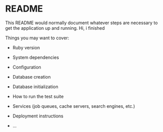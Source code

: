 # README

This README would normally document whatever steps are necessary to get the
application up and running.
Hi,
i finished

Things you may want to cover:


* Ruby version

* System dependencies

* Configuration

* Database creation

* Database initialization

* How to run the test suite

* Services (job queues, cache servers, search engines, etc.)

* Deployment instructions

* ...

